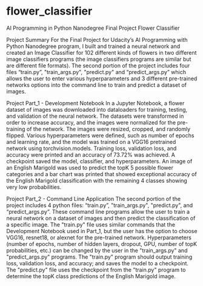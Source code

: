 # flower_classifier
AI Programming in Python Nanodegree Final Project Flower Classifier

Project Summary
For the Final Project for Udacity’s AI Programming with Python Nanodegree program, I built and trained a neural network and created an Image Classifier for 102 different kinds of flowers in two different image classifiers programs (the image classifiers programs are similar but are different file formats).  The second portion of the project includes four files “train.py”, "train_args.py", "predict.py" and “predict_args.py” which allows the user to enter various hyperparameters and 3 different pre-trained networks options into the command line to train and predict a dataset of images. 

Project Part_1 - Development Notebook
In a Jupyter Notebook, a flower dataset of images was downloaded into dataloaders for training, testing, and validation of the neural network. The datasets were transformed in order to increase accuracy, and the images were normalized for the pre-training of the network. The images were resized, cropped, and randomly flipped. Various hyperparameters were defined, such as number of epochs and learning rate, and the model was trained on a VGG16 pretrained network using torchvision.models. Training loss, validation loss, and accuracy were printed and an accuracy of 73.72% was achieved. A checkpoint saved the model, classifier, and hyperparameters. An image of an English Marigold was used to predict the topK 5 possible flower categories and a bar chart was printed that showed exceptional accuracy of the English Marigold classification with the remaining 4 classes showing very low probabilities.

Project Part_2 - Command Line Application
The second portion of the project includes 4 python files: “train.py”, "train_args.py", "predict.py", and “predict_args.py”.   These command line programs allow the user to train a neural network on a dataset of images and then predict the classification of a specific image. The "train.py" file uses similar commands that the Development Notebook used in Part_1, but the user has the option to choose VGG16, resnet18, or alexnet for the pre-trained network. Hyperparameters (number of epochs, number of hidden layers, dropout, GPU, number of topK probabilities, etc.) can be changed by the user in the "train_args.py" and "predict_args.py" programs.  The "train.py" program should output training loss, validation loss, and accuracy; and saves the model to a checkpoint. The "predict.py" file uses the checkpoint from the "train.py" program to determine the topK class predictions of the English Marigold image.

